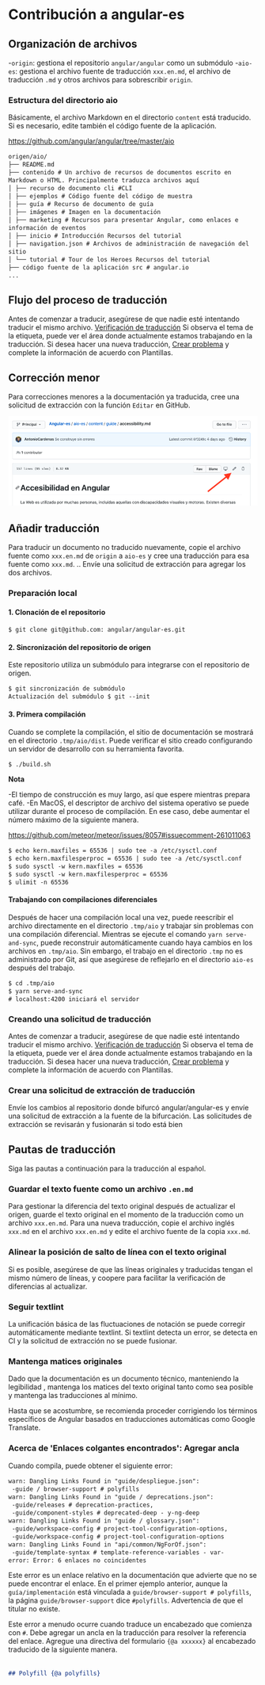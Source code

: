 # Contribución a angular-es

## Organización de archivos

-`origin`: gestiona el repositorio `angular/angular` como un submódulo
-`aio-es`: gestiona el archivo fuente de traducción `xxx.en.md`, el archivo de traducción `.md` y otros archivos para sobrescribir `origin`.

### Estructura del directorio aio

Básicamente, el archivo Markdown en el directorio `content` está traducido.
Si es necesario, edite también el código fuente de la aplicación.

https://github.com/angular/angular/tree/master/aio

```
origen/aio/
├── README.md
├── contenido # Un archivo de recursos de documentos escrito en Markdown o HTML. Principalmente traduzca archivos aquí
│ ├── recurso de documento cli #CLI
│ ├── ejemplos # Código fuente del código de muestra
│ ├── guía # Recurso de documento de guía
│ ├── imágenes # Imagen en la documentación
│ ├── marketing # Recursos para presentar Angular, como enlaces e información de eventos
│ ├── inicio # Introducción Recursos del tutorial
│ ├── navigation.json # Archivos de administración de navegación del sitio
│ └── tutorial # Tour de los Heroes Recursos del tutorial
├── código fuente de la aplicación src # angular.io
...

```

## Flujo del proceso de traducción

Antes de comenzar a traducir, asegúrese de que nadie esté intentando traducir el mismo archivo.
[Verificación de traducción](https://github.com/angular/angular-es/labels/type%3A%20Translation%20Checkout) Si observa el tema de la etiqueta, puede ver el área donde actualmente estamos trabajando en la traducción.
Si desea hacer una nueva traducción, [Crear problema](https://github.com/angular/angular-es/issues/new/choose) y complete la información de acuerdo con Plantillas.

## Corrección menor

Para correcciones menores a la documentación ya traducida, cree una solicitud de extracción con la función `Editar` en GitHub.

![edit-on-github](./docs/edit-on-github.png)

## Añadir traducción

Para traducir un documento no traducido nuevamente, copie el archivo fuente como `xxx.en.md` de `origin` a `aio-es` y cree una traducción para esa fuente como `xxx.md`. ..
Envíe una solicitud de extracción para agregar los dos archivos.

### Preparación local

#### 1. Clonación de el repositorio

``` 
$ git clone git@github.com: angular/angular-es.git

```

#### 2. Sincronización del repositorio de origen

Este repositorio utiliza un submódulo para integrarse con el repositorio de origen.

```
$ git sincronización de submódulo
Actualización del submódulo $ git --init

```

#### 3. Primera compilación

Cuando se complete la compilación, el sitio de documentación se mostrará en el directorio `.tmp/aio/dist`.
Puede verificar el sitio creado configurando un servidor de desarrollo con su herramienta favorita.

```
$ ./build.sh

```

**Nota**

-El tiempo de construcción es muy largo, así que espere mientras prepara café.
-En MacOS, el descriptor de archivo del sistema operativo se puede utilizar durante el proceso de compilación.
  En ese caso, debe aumentar el número máximo de la siguiente manera.

https://github.com/meteor/meteor/issues/8057#issuecomment-261011063

```
$ echo kern.maxfiles = 65536 | sudo tee -a /etc/sysctl.conf
$ echo kern.maxfilesperproc = 65536 | sudo tee -a /etc/sysctl.conf
$ sudo sysctl -w kern.maxfiles = 65536
$ sudo sysctl -w kern.maxfilesperproc = 65536
$ ulimit -n 65536

```

#### Trabajando con compilaciones diferenciales

Después de hacer una compilación local una vez, puede reescribir el archivo directamente en el directorio `.tmp/aio` y trabajar sin problemas con una compilación diferencial.
Mientras se ejecute el comando `yarn serve-and-sync`, puede reconstruir automáticamente cuando haya cambios en los archivos en `.tmp/aio`.
Sin embargo, el trabajo en el directorio `.tmp` no es administrado por Git, así que asegúrese de reflejarlo en el directorio `aio-es` después del trabajo.

```
$ cd .tmp/aio
$ yarn serve-and-sync
# localhost:4200 iniciará el servidor

```

### Creando una solicitud de traducción

Antes de comenzar a traducir, asegúrese de que nadie esté intentando traducir el mismo archivo.
[Verificación de traducción](https://github.com/angular/angular-es/labels/type%3A%20Translation%20Checkout) Si observa el tema de la etiqueta, puede ver el área donde actualmente estamos trabajando en la traducción.
Si desea hacer una nueva traducción, [Crear problema](https://github.com/angular/angular-es/issues/new/choose) y complete la información de acuerdo con Plantillas.

### Crear una solicitud de extracción de traducción

Envíe los cambios al repositorio donde bifurcó angular/angular-es y envíe una solicitud de extracción a la fuente de la bifurcación.
Las solicitudes de extracción se revisarán y fusionarán si todo está bien

## Pautas de traducción

Siga las pautas a continuación para la traducción al español.

### Guardar el texto fuente como un archivo `.en.md`

Para gestionar la diferencia del texto original después de actualizar el origen, guarde el texto original en el momento de la traducción como un archivo `xxx.en.md`.
Para una nueva traducción, copie el archivo inglés `xxx.md` en el archivo `xxx.en.md` y edite el archivo fuente de la copia `xxx.md`.

### Alinear la posición de salto de línea con el texto original

Si es posible, asegúrese de que las líneas originales y traducidas tengan el mismo número de líneas, y coopere para facilitar la verificación de diferencias al actualizar.

### Seguir textlint

La unificación básica de las fluctuaciones de notación se puede corregir automáticamente mediante textlint.
Si textlint detecta un error, se detecta en CI y la solicitud de extracción no se puede fusionar.

### Mantenga matices originales

Dado que la documentación es un documento técnico, manteniendo la legibilidad , mantenga los matices del texto original tanto como sea posible y mantenga las traducciones al mínimo.

Hasta que se acostumbre, se recomienda proceder corrigiendo los términos específicos de Angular basados ​​en traducciones automáticas como Google Translate.

### Acerca de 'Enlaces colgantes encontrados': Agregar ancla

Cuando compila, puede obtener el siguiente error:

```
warn: Dangling Links Found in "guide/despliegue.json":
 -guide / browser-support # polyfills
warn: Dangling Links Found in "guide / deprecations.json":
 -guide/releases # deprecation-practices,
 -guide/component-styles # deprecated-deep - y-ng-deep
warn: Dangling Links Found in "guide / glossary.json":
 -guide/workspace-config # project-tool-configuration-options,
 -guide/workspace-config # project-tool-configuration-options
warn: Dangling Links Found in "api/common/NgForOf.json":
 -guide/template-syntax # template-reference-variables - var-
error: Error: 6 enlaces no coincidentes

```

Este error es un enlace relativo en la documentación que advierte que no se puede encontrar el enlace.
En el primer ejemplo anterior, aunque la `guía/implementación` está vinculada a `guide/browser-support # polyfills`, la página `guide/browser-support` dice `#polyfills`. Advertencia de que el titular no existe.

Este error a menudo ocurre cuando traduce un encabezado que comienza con `#`. Debe agregar un ancla en la traducción para resolver la referencia del enlace. Agregue una directiva del formulario `{@a xxxxxx}` al encabezado traducido de la siguiente manera.

```md

## Polyfill {@a polyfills}

```
